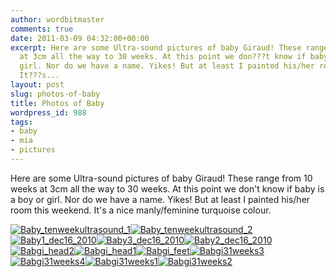```yaml
---
author: wordbitmaster
comments: true
date: 2011-03-09 04:32:00+00:00
excerpt: Here are some Ultra-sound pictures of baby Giraud! These range from 10 weeks
  at 3cm all the way to 30 weeks. At this point we don???t know if baby is a boy or
  girl. Nor do we have a name. Yikes! But at least I painted his/her room this weekend.
  It???s...
layout: post
slug: photos-of-baby
title: Photos of Baby
wordpress_id: 988
tags:
- baby
- mia
- pictures
---
```


Here are some Ultra-sound pictures of baby Giraud! These range from 10 weeks at 3cm all the way to 30 weeks. At this point we don't know if baby is a boy or girl. Nor do we have a name. Yikes! But at least I painted his/her room this weekend. It's a nice manly/feminine turquoise colour.

[![Baby_tenweekultrasound_1](http://wordbitarchives.files.wordpress.com/2013/02/baby_tenweekultrasound_1.jpg?w=300)](http://wordbitarchives.files.wordpress.com/2013/02/baby_tenweekultrasound_1.jpg)[![Baby_tenweekultrasound_2](http://wordbitarchives.files.wordpress.com/2013/02/baby_tenweekultrasound_2.jpg?w=300)](http://wordbitarchives.files.wordpress.com/2013/02/baby_tenweekultrasound_2.jpg)[![Baby1_dec16_2010](http://wordbitarchives.files.wordpress.com/2013/02/baby1_dec16_2010-scaled-1000.jpg?w=300)](http://wordbitarchives.files.wordpress.com/2013/02/baby1_dec16_2010-scaled-1000.jpg)[![Baby3_dec16_2010](http://wordbitarchives.files.wordpress.com/2013/02/baby3_dec16_2010-scaled-1000.jpg?w=300)](http://wordbitarchives.files.wordpress.com/2013/02/baby3_dec16_2010-scaled-1000.jpg)[![Baby2_dec16_2010](http://wordbitarchives.files.wordpress.com/2013/02/baby2_dec16_2010-scaled-1000.jpg?w=300)](http://wordbitarchives.files.wordpress.com/2013/02/baby2_dec16_2010-scaled-1000.jpg)[![Babgi_head2](http://wordbitarchives.files.wordpress.com/2013/02/babgi_head2-scaled-1000.jpg?w=300)](http://wordbitarchives.files.wordpress.com/2013/02/babgi_head2-scaled-1000.jpg)[![Babgi_head1](http://wordbitarchives.files.wordpress.com/2013/02/babgi_head1-scaled-1000.jpg?w=300)](http://wordbitarchives.files.wordpress.com/2013/02/babgi_head1-scaled-1000.jpg)[![Babgi_feet](http://wordbitarchives.files.wordpress.com/2013/02/babgi_feet-scaled-1000.jpg?w=300)](http://wordbitarchives.files.wordpress.com/2013/02/babgi_feet-scaled-1000.jpg)[![Babgi31weeks3](http://wordbitarchives.files.wordpress.com/2013/02/babgi31weeks3-scaled-1000.jpg?w=300)](http://wordbitarchives.files.wordpress.com/2013/02/babgi31weeks3-scaled-1000.jpg)[![Babgi31weeks4](http://wordbitarchives.files.wordpress.com/2013/02/babgi31weeks4-scaled-1000.jpg?w=300)](http://wordbitarchives.files.wordpress.com/2013/02/babgi31weeks4-scaled-1000.jpg)[![Babgi31weeks1](http://wordbitarchives.files.wordpress.com/2013/02/babgi31weeks1-scaled-1000.jpg?w=300)](http://wordbitarchives.files.wordpress.com/2013/02/babgi31weeks1-scaled-1000.jpg)[![Babgi31weeks2](http://wordbitarchives.files.wordpress.com/2013/02/babgi31weeks2-scaled-1000.jpg?w=300)](http://wordbitarchives.files.wordpress.com/2013/02/babgi31weeks2-scaled-1000.jpg)

